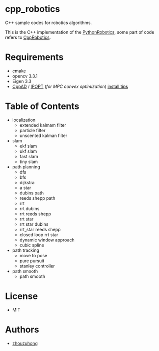 # cpp_robotics

C++ sample codes for robotics algorithms.

This is the C++ implementation of the [PythonRobotics](https://github.com/AtsushiSakai/PythonRobotics), some part of code refers to [CppRobotics](https://github.com/onlytailei/CppRobotics).

# Requirements
- cmake
- opencv 3.3.1
- Eigen 3.3
- [CppAD](https://www.coin-or.org/CppAD/Doc/install.htm) / [IPOPT](https://www.coin-or.org/Ipopt/documentation/node14.html) (*for MPC convex optimization*) [install tips](https://github.com/udacity/CarND-MPC-Quizzes/blob/master/install_Ipopt_CppAD.md)

# Table of Contents
* localization
  * extended kalmam filter
  * particle filter
  * unscented kalman filter
* slam
  * ekf slam
  * ukf slam
  * fast slam
  * tiny slam
* path planning
  * dfs
  * bfs
  * dijkstra
  * a star
  * dubins path
  * reeds shepp path
  * rrt
  * rrt dubins
  * rrt reeds shepp
  * rrt star
  * rrt star dubins
  * rrt_star reeds shepp
  * closed loop rrt star
  * dynamic window approach
  * cubic spline
* path tracking
  * move to pose
  * pure pursuit
  * stanley controller
* path smooth
  * path smooth

# License 
- MIT

# Authors
- [zhouzuhong](https://github.com/Forrest-Z/)
